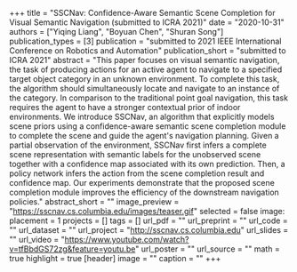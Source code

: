 +++
title = "SSCNav: Confidence-Aware Semantic Scene Completion for Visual Semantic Navigation (submitted to ICRA 2021)"
date = "2020-10-31"
authors = ["Yiqing Liang", "Boyuan Chen", "Shuran Song"]
publication_types = [3]
publication = "submitted to 2021 IEEE International Conference on Robotics and Automation"
publication_short = "submitted to ICRA 2021"
abstract = "This paper focuses on visual semantic navigation, the task of producing actions for an active agent to navigate to a specified target object category in an unknown environment. To complete this task, the algorithm should simultaneously locate and navigate to an instance of the category. In comparison to the traditional point goal navigation, this task requires the agent to have a stronger contextual prior of indoor environments. We introduce SSCNav, an algorithm that explicitly models scene priors using a confidence-aware semantic scene completion module to complete the scene and guide the agent's navigation planning. Given a partial observation of the environment, SSCNav first infers a complete scene representation with semantic labels for the unobserved scene together with a confidence map associated with its own prediction. Then, a policy network infers the action from the scene completion result and confidence map. Our experiments demonstrate that the proposed scene completion module improves the efficiency of the downstream navigation policies."
abstract_short = ""
image_preview = "https://sscnav.cs.columbia.edu/images/teaser.gif"
selected = false
image:
  placement = 1
projects = []
tags = []
url_pdf = ""
url_preprint = ""
url_code = ""
url_dataset = ""
url_project = "http://sscnav.cs.columbia.edu"
url_slides = ""
url_video = "https://www.youtube.com/watch?v=tfBbdGS72zg&feature=youtu.be"
url_poster = ""
url_source = ""
math = true
highlight = true
[header]
image = ""
caption = ""
+++
